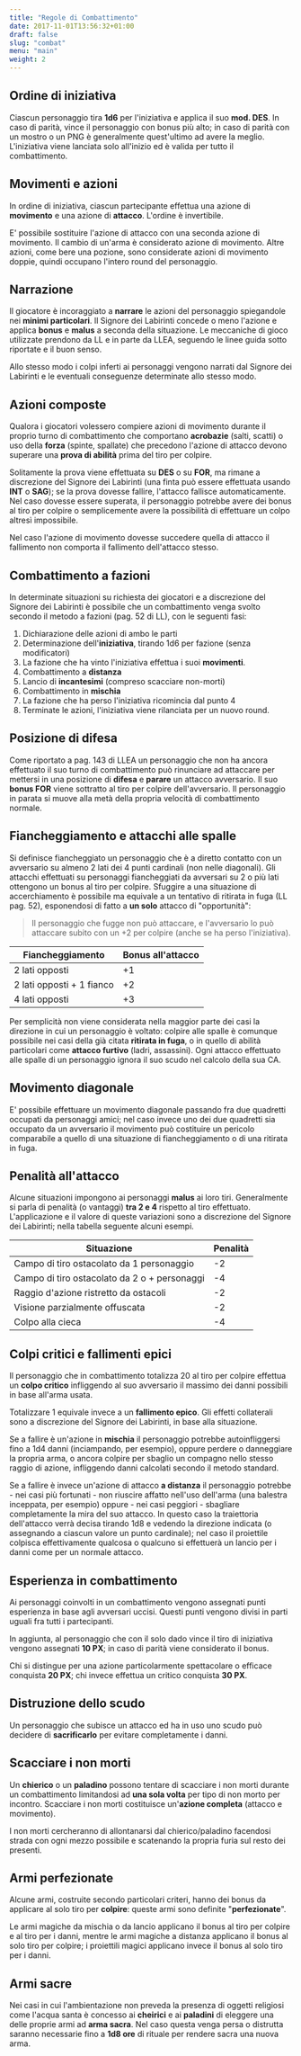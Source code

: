 ```yaml
---
title: "Regole di Combattimento"
date: 2017-11-01T13:56:32+01:00
draft: false
slug: "combat"
menu: "main"
weight: 2
---
```


## Ordine di iniziativa

Ciascun personaggio tira **1d6** per l'iniziativa e applica il suo **mod. DES**. In caso di parità, vince il personaggio con bonus più alto; in caso di parità con un mostro o un PNG è generalmente quest'ultimo ad avere la meglio. L'iniziativa viene lanciata solo all'inizio ed è valida per tutto il combattimento.

## Movimenti e azioni

In ordine di iniziativa, ciascun partecipante effettua una azione di **movimento** e una azione di **attacco**. L'ordine è invertibile.

E' possibile sostituire l'azione di attacco con una seconda azione di movimento. Il cambio di un'arma è considerato azione di movimento. Altre azioni, come bere una pozione, sono considerate azioni di movimento doppie, quindi occupano l'intero round del personaggio.

<!--more-->

## Narrazione

Il giocatore è incoraggiato a **narrare** le azioni del personaggio spiegandole nei **minimi particolari**. Il Signore dei Labirinti concede o meno l'azione e applica **bonus** e **malus** a seconda della situazione. Le meccaniche di gioco utilizzate prendono da LL e in parte da LLEA, seguendo le linee guida sotto riportate e il buon senso.

Allo stesso modo i colpi inferti ai personaggi vengono narrati dal Signore dei Labirinti e le eventuali conseguenze determinate allo stesso modo.

## Azioni composte

Qualora i giocatori volessero compiere azioni di movimento durante il proprio turno di combattimento che comportano **acrobazie** (salti, scatti) o uso della **forza** (spinte, spallate) che precedono l'azione di attacco devono superare una **prova di abilità** prima del tiro per colpire.

Solitamente la prova viene effettuata su **DES** o su **FOR**, ma rimane a discrezione del Signore dei Labirinti (una finta può essere effettuata usando **INT** o **SAG**); se la prova dovesse fallire, l'attacco fallisce automaticamente. Nel caso dovesse essere superata, il personaggio potrebbe avere dei bonus al tiro per colpire o semplicemente avere la possibilità di effettuare un colpo altresì impossibile.

Nel caso l'azione di movimento dovesse succedere quella di attacco il fallimento non comporta il fallimento dell'attacco stesso.

## Combattimento a fazioni

In determinate situazioni su richiesta dei giocatori e a discrezione del Signore dei Labirinti è possibile che un combattimento venga svolto secondo il metodo a fazioni (pag. 52 di LL), con le seguenti fasi:

1. Dichiarazione delle azioni di ambo le parti
1. Determinazione dell'**iniziativa**, tirando 1d6 per fazione (senza modificatori)
1. La fazione che ha vinto l'iniziativa effettua i suoi **movimenti**.
1. Combattimento a **distanza**
1. Lancio di **incantesimi** (compreso scacciare non-morti)
1. Combattimento in **mischia**
1. La fazione che ha perso l'iniziativa ricomincia dal punto 4
1. Terminate le azioni, l'iniziativa viene rilanciata per un nuovo round.

## Posizione di difesa

Come riportato a pag. 143 di LLEA un personaggio che non ha ancora effettuato il suo turno di combattimento può rinunciare ad attaccare per mettersi in una posizione di **difesa** e **parare** un attacco avversario. Il suo **bonus FOR** viene sottratto al tiro per colpire dell'avversario. Il personaggio in parata si muove alla metà della propria velocità di combattimento normale.

## Fiancheggiamento e attacchi alle spalle

Si definisce fiancheggiato un personaggio che è a diretto contatto con un avversario su almeno 2 lati dei 4 punti cardinali (non nelle diagonali).
Gli attacchi effettuati su personaggi fiancheggiati da avversari su 2 o più lati ottengono un bonus al tiro per colpire. Sfuggire a una situazione di accerchiamento è possibile ma equivale a un tentativo di ritirata in fuga (LL pag. 52), esponendosi di fatto a **un solo** attacco di "opportunità":

> Il personaggio che fugge non può attaccare, e l'avversario lo può attaccare subito con un +2 per colpire (anche se ha perso l'iniziativa).

| Fiancheggiamento          | Bonus all'attacco |
|---------------------------|-------------------|
| 2 lati opposti            |        +1         |
| 2 lati opposti + 1 fianco |        +2         |
| 4 lati opposti            |        +3         |

Per semplicità non viene considerata nella maggior parte dei casi la direzione in cui un personaggio è voltato: colpire alle spalle è comunque possibile nei casi della già citata **ritirata in fuga**, o in quello di abilità particolari come **attacco furtivo** (ladri, assassini). Ogni attacco effettuato alle spalle di un personaggio ignora il suo scudo nel calcolo della sua CA.

## Movimento diagonale

E' possibile effettuare un movimento diagonale passando fra due quadretti occupati da personaggi amici; nel caso invece uno dei due quadretti sia occupato da un avversario il movimento può costituire un pericolo comparabile a quello di una situazione di fiancheggiamento o di una ritirata in fuga.

## Penalità all'attacco

Alcune situazioni impongono ai personaggi **malus** ai loro tiri. Generalmente si parla di penalità (o vantaggi) **tra 2 e 4** rispetto al tiro effettuato. L'applicazione e il valore di queste variazioni sono a discrezione del Signore dei Labirinti; nella tabella seguente alcuni esempi.

| Situazione                                   | Penalità |
|----------------------------------------------|----------|
| Campo di tiro ostacolato da 1 personaggio    | -2       |
| Campo di tiro ostacolato da 2 o + personaggi | -4       |
| Raggio d'azione ristretto da ostacoli        | -2       |
| Visione parzialmente offuscata               | -2       |
| Colpo alla cieca                             | -4       |

## Colpi critici e fallimenti epici

Il personaggio che in combattimento totalizza 20 al tiro per colpire effettua un **colpo critico** infliggendo al suo avversario il massimo dei danni possibili in base all'arma usata. 

Totalizzare 1 equivale invece a un **fallimento epico**. Gli effetti collaterali sono a discrezione del Signore dei Labirinti, in base alla situazione. 

Se a fallire è un'azione in **mischia** il personaggio potrebbe autoinfliggersi fino a 1d4 danni (inciampando, per esempio), oppure perdere o danneggiare la propria arma, o ancora colpire per sbaglio un compagno nello stesso raggio di azione, infliggendo danni calcolati secondo il metodo standard.

Se a fallire è invece un'azione di attacco **a distanza** il personaggio potrebbe - nei casi più fortunati - non riuscire affatto nell'uso dell'arma (una balestra inceppata, per esempio) oppure - nei casi peggiori - sbagliare completamente la mira del suo attacco. In questo caso la traiettoria dell'attacco verrà decisa tirando 1d8 e vedendo la direzione indicata (o assegnando a ciascun valore un punto cardinale); nel caso il proiettile colpisca effettivamente qualcosa o qualcuno si effettuerà un lancio per i danni come per un normale attacco.

## Esperienza in combattimento

Ai personaggi coinvolti in un combattimento vengono assegnati punti esperienza in base agli avversari uccisi. Questi punti vengono divisi in parti uguali fra tutti i partecipanti.

In aggiunta, al personaggio che con il solo dado vince il tiro di iniziativa vengono assegnati **10 PX**; in caso di parità viene considerato il bonus.

Chi si distingue per una azione particolarmente spettacolare o efficace conquista **20 PX**; chi invece effettua un critico conquista **30 PX**.

## Distruzione dello scudo

Un personaggio che subisce un attacco ed ha in uso uno scudo può decidere di **sacrificarlo** per evitare completamente i danni.

## Scacciare i non morti

Un **chierico** o un **paladino** possono tentare di scacciare i non morti durante un combattimento limitandosi ad **una sola volta** per tipo di non morto per incontro. Scacciare i non morti costituisce un'**azione completa** (attacco e movimento).

I non morti cercheranno di allontanarsi dal chierico/paladino facendosi strada con ogni mezzo possibile e scatenando la propria furia sul resto dei presenti.

## Armi perfezionate

Alcune armi, costruite secondo particolari criteri, hanno dei bonus da applicare al solo tiro per **colpire**: queste armi sono definite "**perfezionate**".

Le armi magiche da mischia o da lancio applicano il bonus al tiro per colpire e al tiro per i danni, mentre le armi magiche a distanza applicano il bonus al solo tiro per colpire; i proiettili magici applicano invece il bonus al solo tiro per i danni.

## Armi sacre

Nei casi in cui l'ambientazione non preveda la presenza di oggetti religiosi come l'acqua santa è concesso ai **cheirici** e ai **paladini** di eleggere una delle proprie armi ad **arma sacra**. Nel caso questa venga persa o distrutta saranno necessarie fino a **1d8 ore** di rituale per rendere sacra una nuova arma.